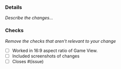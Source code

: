 ### Details
_Describe the changes..._

### Checks
_Remove the checks that aren't relevant to your change_
- [ ] Worked in 16:9 aspect ratio of Game View.
- [ ] Included screenshots of changes
- [ ] Closes #(issue)
